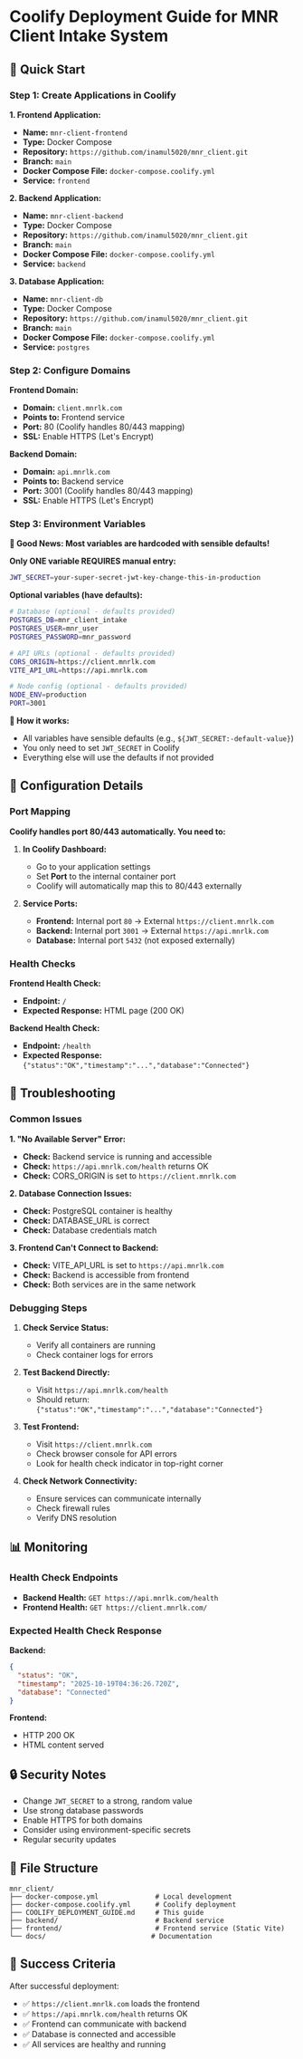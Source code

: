 # Coolify Deployment Guide for MNR Client Intake System

## 🚀 Quick Start

### Step 1: Create Applications in Coolify

**1. Frontend Application:**
- **Name:** `mnr-client-frontend`
- **Type:** Docker Compose
- **Repository:** `https://github.com/inamul5020/mnr_client.git`
- **Branch:** `main`
- **Docker Compose File:** `docker-compose.coolify.yml`
- **Service:** `frontend`

**2. Backend Application:**
- **Name:** `mnr-client-backend`
- **Type:** Docker Compose
- **Repository:** `https://github.com/inamul5020/mnr_client.git`
- **Branch:** `main`
- **Docker Compose File:** `docker-compose.coolify.yml`
- **Service:** `backend`

**3. Database Application:**
- **Name:** `mnr-client-db`
- **Type:** Docker Compose
- **Repository:** `https://github.com/inamul5020/mnr_client.git`
- **Branch:** `main`
- **Docker Compose File:** `docker-compose.coolify.yml`
- **Service:** `postgres`

### Step 2: Configure Domains

**Frontend Domain:**
- **Domain:** `client.mnrlk.com`
- **Points to:** Frontend service
- **Port:** 80 (Coolify handles 80/443 mapping)
- **SSL:** Enable HTTPS (Let's Encrypt)

**Backend Domain:**
- **Domain:** `api.mnrlk.com`
- **Points to:** Backend service
- **Port:** 3001 (Coolify handles 80/443 mapping)
- **SSL:** Enable HTTPS (Let's Encrypt)

### Step 3: Environment Variables

**🎉 Good News: Most variables are hardcoded with sensible defaults!**

**Only ONE variable REQUIRES manual entry:**
```bash
JWT_SECRET=your-super-secret-jwt-key-change-this-in-production
```

**Optional variables (have defaults):**
```bash
# Database (optional - defaults provided)
POSTGRES_DB=mnr_client_intake
POSTGRES_USER=mnr_user
POSTGRES_PASSWORD=mnr_password

# API URLs (optional - defaults provided)
CORS_ORIGIN=https://client.mnrlk.com
VITE_API_URL=https://api.mnrlk.com

# Node config (optional - defaults provided)
NODE_ENV=production
PORT=3001
```

**📝 How it works:**
- All variables have sensible defaults (e.g., `${JWT_SECRET:-default-value}`)
- You only need to set `JWT_SECRET` in Coolify
- Everything else will use the defaults if not provided

## 🔧 Configuration Details

### Port Mapping

**Coolify handles port 80/443 automatically. You need to:**

1. **In Coolify Dashboard:**
   - Go to your application settings
   - Set **Port** to the internal container port
   - Coolify will automatically map this to 80/443 externally

2. **Service Ports:**
   - **Frontend:** Internal port `80` → External `https://client.mnrlk.com`
   - **Backend:** Internal port `3001` → External `https://api.mnrlk.com`
   - **Database:** Internal port `5432` (not exposed externally)

### Health Checks

**Frontend Health Check:**
- **Endpoint:** `/`
- **Expected Response:** HTML page (200 OK)

**Backend Health Check:**
- **Endpoint:** `/health`
- **Expected Response:** `{"status":"OK","timestamp":"...","database":"Connected"}`

## 🐛 Troubleshooting

### Common Issues

**1. "No Available Server" Error:**
- **Check:** Backend service is running and accessible
- **Check:** `https://api.mnrlk.com/health` returns OK
- **Check:** CORS_ORIGIN is set to `https://client.mnrlk.com`

**2. Database Connection Issues:**
- **Check:** PostgreSQL container is healthy
- **Check:** DATABASE_URL is correct
- **Check:** Database credentials match

**3. Frontend Can't Connect to Backend:**
- **Check:** VITE_API_URL is set to `https://api.mnrlk.com`
- **Check:** Backend is accessible from frontend
- **Check:** Both services are in the same network

### Debugging Steps

1. **Check Service Status:**
   - Verify all containers are running
   - Check container logs for errors

2. **Test Backend Directly:**
   - Visit `https://api.mnrlk.com/health`
   - Should return: `{"status":"OK","timestamp":"...","database":"Connected"}`

3. **Test Frontend:**
   - Visit `https://client.mnrlk.com`
   - Check browser console for API errors
   - Look for health check indicator in top-right corner

4. **Check Network Connectivity:**
   - Ensure services can communicate internally
   - Check firewall rules
   - Verify DNS resolution

## 📊 Monitoring

### Health Check Endpoints

- **Backend Health:** `GET https://api.mnrlk.com/health`
- **Frontend Health:** `GET https://client.mnrlk.com/`

### Expected Health Check Response

**Backend:**
```json
{
  "status": "OK",
  "timestamp": "2025-10-19T04:36:26.720Z",
  "database": "Connected"
}
```

**Frontend:**
- HTTP 200 OK
- HTML content served

## 🔒 Security Notes

- Change `JWT_SECRET` to a strong, random value
- Use strong database passwords
- Enable HTTPS for both domains
- Consider using environment-specific secrets
- Regular security updates

## 📝 File Structure

```
mnr_client/
├── docker-compose.yml              # Local development
├── docker-compose.coolify.yml      # Coolify deployment
├── COOLIFY_DEPLOYMENT_GUIDE.md     # This guide
├── backend/                        # Backend service
├── frontend/                       # Frontend service (Static Vite)
└── docs/                          # Documentation
```

## 🎯 Success Criteria

After successful deployment:
- ✅ `https://client.mnrlk.com` loads the frontend
- ✅ `https://api.mnrlk.com/health` returns OK
- ✅ Frontend can communicate with backend
- ✅ Database is connected and accessible
- ✅ All services are healthy and running
